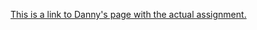 [This is a link to Danny's page with the actual assignment.](https://github.com/dzawodny/AU-data-spring2021/blob/main/assignment2.md) 
